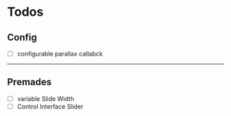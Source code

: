 # Todos

## Config

- [ ] configurable parallax callabck

---

## Premades

- [ ] variable Slide Width
- [ ] Control Interface Slider
